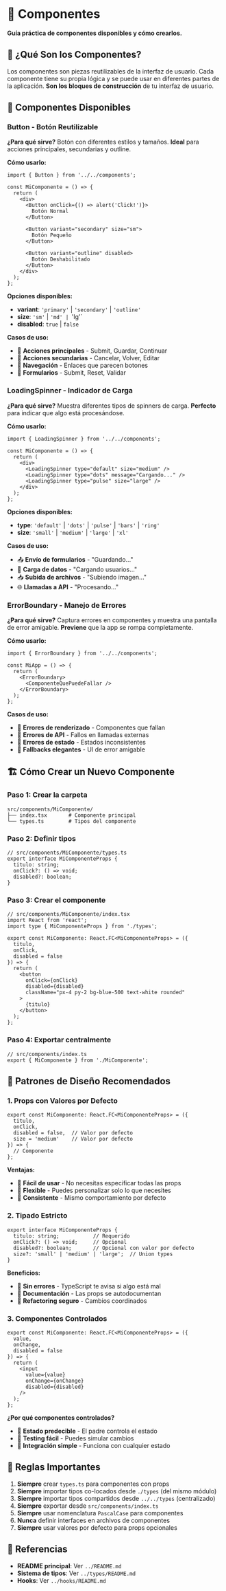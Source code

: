 # 🧩 Componentes

**Guía práctica de componentes disponibles y cómo crearlos.**

## 🎯 **¿Qué Son los Componentes?**

Los componentes son piezas reutilizables de la interfaz de usuario. Cada componente tiene su propia lógica y se puede usar en diferentes partes de la aplicación. **Son los bloques de construcción** de tu interfaz de usuario.

## 🧩 **Componentes Disponibles**

### **Button - Botón Reutilizable**
**¿Para qué sirve?** Botón con diferentes estilos y tamaños. **Ideal** para acciones principales, secundarias y outline.

**Cómo usarlo:**
```tsx
import { Button } from '../../components';

const MiComponente = () => {
  return (
    <div>
      <Button onClick={() => alert('Click!')}>
        Botón Normal
      </Button>
      
      <Button variant="secondary" size="sm">
        Botón Pequeño
      </Button>
      
      <Button variant="outline" disabled>
        Botón Deshabilitado
      </Button>
    </div>
  );
};
```

**Opciones disponibles:**
- **variant**: `'primary'` | `'secondary'` | `'outline'`
- **size**: `'sm'` | `'md' | `'lg'`
- **disabled**: `true` | `false`

**Casos de uso:**
- 🚀 **Acciones principales** - Submit, Guardar, Continuar
- 🔄 **Acciones secundarias** - Cancelar, Volver, Editar
- 📱 **Navegación** - Enlaces que parecen botones
- 🎯 **Formularios** - Submit, Reset, Validar

### **LoadingSpinner - Indicador de Carga**
**¿Para qué sirve?** Muestra diferentes tipos de spinners de carga. **Perfecto** para indicar que algo está procesándose.

**Cómo usarlo:**
```tsx
import { LoadingSpinner } from '../../components';

const MiComponente = () => {
  return (
    <div>
      <LoadingSpinner type="default" size="medium" />
      <LoadingSpinner type="dots" message="Cargando..." />
      <LoadingSpinner type="pulse" size="large" />
    </div>
  );
};
```

**Opciones disponibles:**
- **type**: `'default'` | `'dots'` | `'pulse'` | `'bars'` | `'ring'`
- **size**: `'small'` | `'medium'` | `'large'` | `'xl'`

**Casos de uso:**
- 📤 **Envío de formularios** - "Guardando..."
- 🔄 **Carga de datos** - "Cargando usuarios..."
- 📥 **Subida de archivos** - "Subiendo imagen..."
- 🌐 **Llamadas a API** - "Procesando..."

### **ErrorBoundary - Manejo de Errores**
**¿Para qué sirve?** Captura errores en componentes y muestra una pantalla de error amigable. **Previene** que la app se rompa completamente.

**Cómo usarlo:**
```tsx
import { ErrorBoundary } from '../../components';

const MiApp = () => {
  return (
    <ErrorBoundary>
      <ComponenteQuePuedeFallar />
    </ErrorBoundary>
  );
};
```

**Casos de uso:**
- 🚫 **Errores de renderizado** - Componentes que fallan
- 🔄 **Errores de API** - Fallos en llamadas externas
- 📱 **Errores de estado** - Estados inconsistentes
- 🎯 **Fallbacks elegantes** - UI de error amigable



## 🏗️ **Cómo Crear un Nuevo Componente**

### **Paso 1: Crear la carpeta**
```
src/components/MiComponente/
├── index.tsx       # Componente principal
└── types.ts        # Tipos del componente
```

### **Paso 2: Definir tipos**
```tsx
// src/components/MiComponente/types.ts
export interface MiComponenteProps {
  titulo: string;
  onClick?: () => void;
  disabled?: boolean;
}
```

### **Paso 3: Crear el componente**
```tsx
// src/components/MiComponente/index.tsx
import React from 'react';
import type { MiComponenteProps } from './types';

export const MiComponente: React.FC<MiComponenteProps> = ({
  titulo,
  onClick,
  disabled = false
}) => {
  return (
    <button 
      onClick={onClick}
      disabled={disabled}
      className="px-4 py-2 bg-blue-500 text-white rounded"
    >
      {titulo}
    </button>
  );
};
```

### **Paso 4: Exportar centralmente**
```tsx
// src/components/index.ts
export { MiComponente } from './MiComponente';
```

## 🎨 **Patrones de Diseño Recomendados**

### **1. Props con Valores por Defecto**
```tsx
export const MiComponente: React.FC<MiComponenteProps> = ({
  titulo,
  onClick,
  disabled = false,  // Valor por defecto
  size = 'medium'    // Valor por defecto
}) => {
  // Componente
};
```

**Ventajas:**
- 🎯 **Fácil de usar** - No necesitas especificar todas las props
- 🔄 **Flexible** - Puedes personalizar solo lo que necesites
- 📱 **Consistente** - Mismo comportamiento por defecto

### **2. Tipado Estricto**
```tsx
export interface MiComponenteProps {
  titulo: string;           // Requerido
  onClick?: () => void;     // Opcional
  disabled?: boolean;       // Opcional con valor por defecto
  size?: 'small' | 'medium' | 'large';  // Union types
}
```

**Beneficios:**
- 🚫 **Sin errores** - TypeScript te avisa si algo está mal
- 📝 **Documentación** - Las props se autodocumentan
- 🔄 **Refactoring seguro** - Cambios coordinados

### **3. Componentes Controlados**
```tsx
export const MiComponente: React.FC<MiComponenteProps> = ({
  value,
  onChange,
  disabled = false
}) => {
  return (
    <input
      value={value}
      onChange={onChange}
      disabled={disabled}
    />
  );
};
```

**¿Por qué componentes controlados?**
- 🔄 **Estado predecible** - El padre controla el estado
- 🧪 **Testing fácil** - Puedes simular cambios
- 📱 **Integración simple** - Funciona con cualquier estado

## 🚨 **Reglas Importantes**

1. **Siempre** crear `types.ts` para componentes con props
2. **Siempre** importar tipos co-locados desde `./types` (del mismo módulo)
3. **Siempre** importar tipos compartidos desde `../../types` (centralizado)
4. **Siempre** exportar desde `src/components/index.ts`
5. **Siempre** usar nomenclatura `PascalCase` para componentes
6. **Nunca** definir interfaces en archivos de componentes
7. **Siempre** usar valores por defecto para props opcionales

## 🔗 **Referencias**

- **README principal**: Ver `../README.md`
- **Sistema de tipos**: Ver `../types/README.md`
- **Hooks**: Ver `../hooks/README.md`
